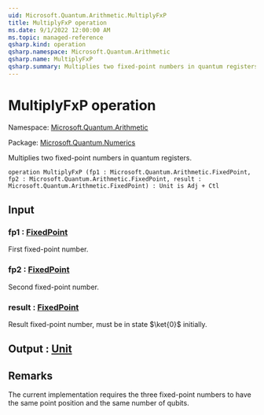 ```yaml
---
uid: Microsoft.Quantum.Arithmetic.MultiplyFxP
title: MultiplyFxP operation
ms.date: 9/1/2022 12:00:00 AM
ms.topic: managed-reference
qsharp.kind: operation
qsharp.namespace: Microsoft.Quantum.Arithmetic
qsharp.name: MultiplyFxP
qsharp.summary: Multiplies two fixed-point numbers in quantum registers.
---
```


# MultiplyFxP operation

Namespace: [Microsoft.Quantum.Arithmetic](xref:Microsoft.Quantum.Arithmetic)

Package: [Microsoft.Quantum.Numerics](https://nuget.org/packages/Microsoft.Quantum.Numerics)


Multiplies two fixed-point numbers in quantum registers.

```qsharp
operation MultiplyFxP (fp1 : Microsoft.Quantum.Arithmetic.FixedPoint, fp2 : Microsoft.Quantum.Arithmetic.FixedPoint, result : Microsoft.Quantum.Arithmetic.FixedPoint) : Unit is Adj + Ctl
```


## Input

### fp1 : [FixedPoint](xref:Microsoft.Quantum.Arithmetic.FixedPoint)

First fixed-point number.


### fp2 : [FixedPoint](xref:Microsoft.Quantum.Arithmetic.FixedPoint)

Second fixed-point number.


### result : [FixedPoint](xref:Microsoft.Quantum.Arithmetic.FixedPoint)

Result fixed-point number, must be in state $\ket{0}$ initially.



## Output : [Unit](xref:microsoft.quantum.qsharp.valueliterals#unit-literal)



## Remarks

The current implementation requires the three fixed-point numbersto have the same point position and the same number of qubits.
